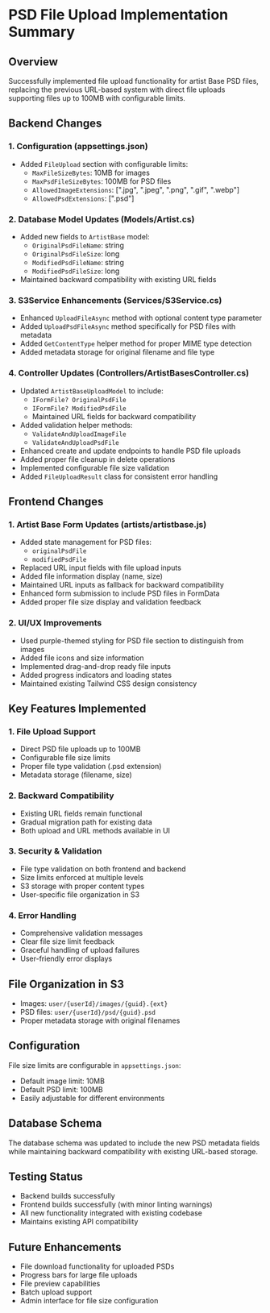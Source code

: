 # PSD File Upload Implementation Summary

## Overview
Successfully implemented file upload functionality for artist Base PSD files, replacing the previous URL-based system with direct file uploads supporting files up to 100MB with configurable limits.

## Backend Changes

### 1. Configuration (appsettings.json)
- Added `FileUpload` section with configurable limits:
  - `MaxFileSizeBytes`: 10MB for images
  - `MaxPsdFileSizeBytes`: 100MB for PSD files
  - `AllowedImageExtensions`: [".jpg", ".jpeg", ".png", ".gif", ".webp"]
  - `AllowedPsdExtensions`: [".psd"]

### 2. Database Model Updates (Models/Artist.cs)
- Added new fields to `ArtistBase` model:
  - `OriginalPsdFileName`: string
  - `OriginalPsdFileSize`: long
  - `ModifiedPsdFileName`: string
  - `ModifiedPsdFileSize`: long
- Maintained backward compatibility with existing URL fields

### 3. S3Service Enhancements (Services/S3Service.cs)
- Enhanced `UploadFileAsync` method with optional content type parameter
- Added `UploadPsdFileAsync` method specifically for PSD files with metadata
- Added `GetContentType` helper method for proper MIME type detection
- Added metadata storage for original filename and file type

### 4. Controller Updates (Controllers/ArtistBasesController.cs)
- Updated `ArtistBaseUploadModel` to include:
  - `IFormFile? OriginalPsdFile`
  - `IFormFile? ModifiedPsdFile`
  - Maintained URL fields for backward compatibility
- Added validation helper methods:
  - `ValidateAndUploadImageFile`
  - `ValidateAndUploadPsdFile`
- Enhanced create and update endpoints to handle PSD file uploads
- Added proper file cleanup in delete operations
- Implemented configurable file size validation
- Added `FileUploadResult` class for consistent error handling

## Frontend Changes

### 1. Artist Base Form Updates (artists/artistbase.js)
- Added state management for PSD files:
  - `originalPsdFile`
  - `modifiedPsdFile`
- Replaced URL input fields with file upload inputs
- Added file information display (name, size)
- Maintained URL inputs as fallback for backward compatibility
- Enhanced form submission to include PSD files in FormData
- Added proper file size display and validation feedback

### 2. UI/UX Improvements
- Used purple-themed styling for PSD file section to distinguish from images
- Added file icons and size information
- Implemented drag-and-drop ready file inputs
- Added progress indicators and loading states
- Maintained existing Tailwind CSS design consistency

## Key Features Implemented

### 1. File Upload Support
- Direct PSD file uploads up to 100MB
- Configurable file size limits
- Proper file type validation (.psd extension)
- Metadata storage (filename, size)

### 2. Backward Compatibility
- Existing URL fields remain functional
- Gradual migration path for existing data
- Both upload and URL methods available in UI

### 3. Security & Validation
- File type validation on both frontend and backend
- Size limits enforced at multiple levels
- S3 storage with proper content types
- User-specific file organization in S3

### 4. Error Handling
- Comprehensive validation messages
- Clear file size limit feedback
- Graceful handling of upload failures
- User-friendly error displays

## File Organization in S3
- Images: `user/{userId}/images/{guid}.{ext}`
- PSD files: `user/{userId}/psd/{guid}.psd`
- Proper metadata storage with original filenames

## Configuration
File size limits are configurable in `appsettings.json`:
- Default image limit: 10MB
- Default PSD limit: 100MB
- Easily adjustable for different environments

## Database Schema
The database schema was updated to include the new PSD metadata fields while maintaining backward compatibility with existing URL-based storage.

## Testing Status
- Backend builds successfully
- Frontend builds successfully (with minor linting warnings)
- All new functionality integrated with existing codebase
- Maintains existing API compatibility

## Future Enhancements
- File download functionality for uploaded PSDs
- Progress bars for large file uploads
- File preview capabilities
- Batch upload support
- Admin interface for file size configuration

